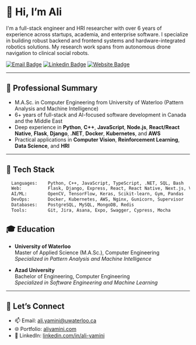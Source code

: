 # 👋 Hi, I’m Ali

I'm a full-stack engineer and HRI researcher with over 6 years of experience across startups, academia, and enterprise software. I specialize in building robust backend and frontend systems and hardware-integrated robotics solutions. My research work spans from autonomous drone navigation to clinical social robots.

[![Email Badge](https://img.shields.io/badge/Gmail-be5542?style=flat-square&logo=gmail&logoColor=white)](mailto:ali.yamini@uwaterloo.ca)
[![Linkedin Badge](https://img.shields.io/badge/-LinkedIn-0e76a8?style=flat-square&logo=Linkedin&logoColor=white)](https://www.linkedin.com/in/ali-yamini/)
[![Website Badge](https://img.shields.io/badge/Portfolio-aliyamini.com-black?style=flat-square&logo=Google-Chrome)](https://aliyamini.com)

---

## 💼 Professional Summary

- M.A.Sc. in Computer Engineering from University of Waterloo (Pattern Analysis and Machine Intelligence)
- 6+ years of full-stack and AI-focused software development in Canada and the Middle East
- Deep experience in **Python**, **C++**, **JavaScript**, **Node.js**, **React/React Native**, **Flask**, **Django**, **.NET**, **Docker**, **Kubernetes**, and **AWS**
- Practical applications in **Computer Vision**, **Reinforcement Learning**, **Data Science**, and **HRI**

---

## 🧰 Tech Stack

```txt
  Languages:    Python, C++, JavaScript, TypeScript, .NET, SQL, Bash
  Web:          Flask, Django, Express, React, React Native, Next.js, Vue
  AI/ML:        OpenCV, TensorFlow, Keras, Scikit-learn, Gym, Pandas
  DevOps:       Docker, Kubernetes, AWS, Nginx, Gunicorn, Supervisor
  Databases:    PostgreSQL, MySQL, MongoDB, Redis
  Tools:        Git, Jira, Asana, Expo, Swagger, Cypress, Mocha
```
## 🎓 Education

- **University of Waterloo**  
  Master of Applied Science (M.A.Sc.), Computer Engineering  
  _Specialized in Pattern Analysis and Machine Intelligence_  

- **Azad University**  
  Bachelor of Engineering, Computer Engineering  
  _Specialized in Software Engineering and Machine Learning_  

---

## 🔗 Let’s Connect

- 📫 Email: [ali.yamini@uwaterloo.ca](mailto:ali.yamini@uwaterloo.ca)
- 🌐 Portfolio: [aliyamini.com](https://aliyamini.com)
- 💼 LinkedIn: [linkedin.com/in/ali-yamini](https://www.linkedin.com/in/ali-yamini/)
